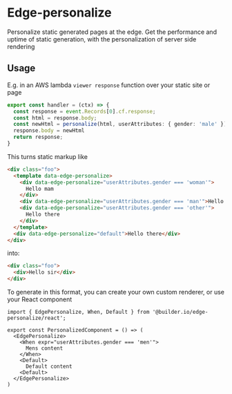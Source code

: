 # Edge-personalize

Personalize static generated pages at the edge. Get the performance and uptime of static
generation, with the personalization of server side rendering

## Usage

E.g. in an AWS lambda `viewer response` function over your static site or page

```ts
export const handler = (ctx) => {
  const response = event.Records[0].cf.response;
  const html = response.body;
  const newHtml = personalize(html, userAttributes: { gender: 'male' })
  response.body = newHtml
  return response;
}
```

This turns static markup like

```html
<div class="foo">
  <template data-edge-personalize>
    <div data-edge-personalize="userAttributes.gender === 'woman'">
      Hello mam
    </div>
    <div data-edge-personalize="userAttributes.gender === 'man'">Hello sir</div>
    <div data-edge-personalize="userAttributes.gender === 'other'">
      Hello there
    </div>
  </template>
  <div data-edge-personalize="default">Hello there</div>
</div>
```

into:

```html
<div class="foo">
  <div>Hello sir</div>
</div>
```

To generate in this format, you can create your own custom renderer, or use your React component

```tsx
import { EdgePersonalize, When, Default } from '@builder.io/edge-personalize/react';

export const PersonalizedComponent = () => (
  <EdgePersonalize>
    <When expr="userAttributes.gender === 'men'">
      Mens content
    </When>
    <Default>
      Default content
    <Default>
  </EdgePersonalize>
)
```
